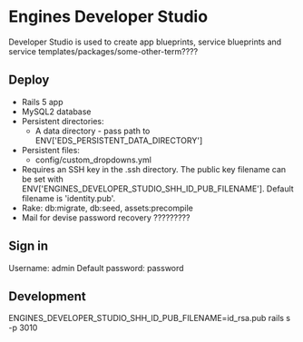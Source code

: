 Engines Developer Studio
===

Developer Studio is used to create app blueprints, service blueprints and service templates/packages/some-other-term????


Deploy
---
- Rails 5 app
- MySQL2 database
- Persistent directories:
  - A data directory - pass path to ENV['EDS_PERSISTENT_DATA_DIRECTORY']
- Persistent files:
  - config/custom_dropdowns.yml
- Requires an SSH key in the .ssh directory. The public key filename can be set with ENV['ENGINES_DEVELOPER_STUDIO_SHH_ID_PUB_FILENAME']. Default filename is 'identity.pub'.
- Rake: db:migrate, db:seed, assets:precompile
- Mail for devise password recovery ?????????


Sign in
-------
Username: admin
Default password: password


Development
-----------
ENGINES_DEVELOPER_STUDIO_SHH_ID_PUB_FILENAME=id_rsa.pub rails s -p 3010
